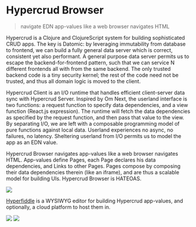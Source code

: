 # Hypercrud Browser

> navigate EDN app-values like a web browser navigates HTML

Hypercrud is a Clojure and ClojureScript system for building sophisticated CRUD apps. The key is Datomic: by leveraging immutability from database to frontend, we can build a fully general data server which is correct, consistent yet also performant. A general purpose data server permits us to escape the backend-for-frontend pattern, such that we can service N different frontends all with from the same backend. The only trusted backend code is a tiny security kernel; the rest of the code need not be trusted, and thus all domain logic is moved to the client.

Hypercrud Client is an I/O runtime that handles efficient client-server data sync with Hypercrud Server. Inspired by Om Next, the userland interface is two functions: a request function to specify data dependencies, and a view function (React.js expression). The runtime will fetch the data dependencies as specified by the request function, and then pass that value to the view. By separating I/O, we are left with a composable programming model of pure functions against local data. Userland experiences no async, no failures, no latency. Sheltering userland from I/O permits us to model the app as an EDN value.

Hypercrud Browser navigates app-values like a web browser navigates HTML. App-values define Pages, each Page declares his data dependencies, and Links to other Pages. Pages compose by composing their data dependencies therein (like an iframe), and are thus a scalable model for building UIs. Hypercrud Browser is HATEOAS.

![](http://i.imgur.com/fm8ZdcW.png)

[Hyperfiddle](http://hyperfiddle.net/) is a WYSIWYG editor for building Hypercrud app-values, and optionally, a cloud platform to host them in.

![](http://i.imgur.com/9x4AyXy.png)
![](http://i.imgur.com/l181tQV.png)
